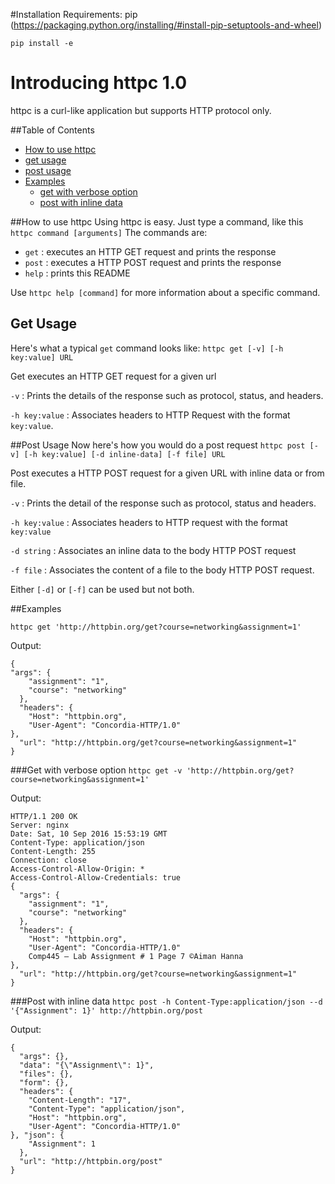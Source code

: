#Installation
Requirements: pip (https://packaging.python.org/installing/#install-pip-setuptools-and-wheel)

`pip install -e`

# Introducing httpc 1.0

httpc is a curl-like application but supports HTTP protocol only.

##Table of Contents
- [How to use httpc](#how-to-use-httpc)
- [get usage](#get-usage)
- [post usage](#post-usage)
- [Examples](#examples)
  - [get with verbose option](#get-with-verbose-option)
  - [post with inline data](#post-with-inline-data)

##How to use httpc
Using httpc is easy. Just type a command, like this
  `httpc command [arguments]`
The commands are:
- `get` : executes an HTTP GET request and prints the response
- `post` : executes a HTTP POST request and prints the response
- `help` : prints this README

Use `httpc help [command]` for more information about a specific command.

## Get Usage
Here's what a typical `get` command looks like:
`httpc get [-v] [-h key:value] URL`

Get executes an HTTP GET request for a given url

`-v` : Prints the details of the response such as protocol, status, and headers.

`-h key:value` : Associates headers to HTTP Request with the format `key:value`.

##Post Usage
Now here's how you would do a post request
`httpc post [-v] [-h key:value] [-d inline-data] [-f file] URL`

Post executes a HTTP POST request for a given URL with inline data or from file.

`-v` : Prints the detail of the response such as protocol, status and headers.

`-h key:value` : Associates headers to HTTP request with the format `key:value`

`-d string` : Associates an inline data to the body HTTP POST request

`-f file` : Associates the content of a file to the body HTTP POST request.

Either `[-d]` or `[-f]` can be used but not both.

##Examples

`httpc get 'http://httpbin.org/get?course=networking&assignment=1'`

Output:

```
{
"args": {
    "assignment": "1",
    "course": "networking"
  },
  "headers": {
    "Host": "httpbin.org",
    "User-Agent": "Concordia-HTTP/1.0"
},
  "url": "http://httpbin.org/get?course=networking&assignment=1"
}
```

###Get with verbose option
`httpc get -v 'http://httpbin.org/get?course=networking&assignment=1'`

Output:

```
HTTP/1.1 200 OK
Server: nginx
Date: Sat, 10 Sep 2016 15:53:19 GMT
Content-Type: application/json
Content-Length: 255
Connection: close
Access-Control-Allow-Origin: *
Access-Control-Allow-Credentials: true
{
  "args": {
    "assignment": "1",
    "course": "networking"
  },
  "headers": {
    "Host": "httpbin.org",
    "User-Agent": "Concordia-HTTP/1.0"
    Comp445 – Lab Assignment # 1 Page 7 ©Aiman Hanna
},
  "url": "http://httpbin.org/get?course=networking&assignment=1"
}
```

###Post with inline data
`httpc post -h Content-Type:application/json --d '{"Assignment": 1}'
http://httpbin.org/post`

Output:

```
{
  "args": {},
  "data": "{\"Assignment\": 1}",
  "files": {},
  "form": {},
  "headers": {
    "Content-Length": "17",
    "Content-Type": "application/json",
    "Host": "httpbin.org",
    "User-Agent": "Concordia-HTTP/1.0"
}, "json": {
    "Assignment": 1
  },
  "url": "http://httpbin.org/post"
}
```
